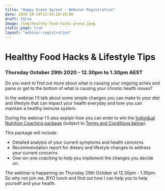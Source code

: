 ```yaml
---
title: "Happy Green Sprout - Webinar Registration"
date: 2020-10-19T12:34:20+10:00
draft: false
Image: /img/healthy-food-hacks-preso.jpeg
static_page: true
layout: "webinar-registration"
---
```


# Healthy Food Hacks & Lifestyle Tips

### Thursday October 29th 2020 - 12.30pm to 1.30pm AEST


Do you want to find out more about what is causing your ongoing aches and pains or get to the bottom of what is causing your chronic health issues?

In the webinar I’ll talk about some simple changes you can make to your diet 
and lifestyle that can impact your health everyday and how you can maintain a
 healthy immune system. 
 
During the webinar I’ll also explain how you can 
 enter to win the [Individual Nutrition Coaching package](/services#indiv-packages)
 (subject to [Terms and Conditions below](#termsandconditions)).
 
This package will include:

* Detailed analysis of your current symptoms and health concerns
* Recommendation report for dietary and lifestyle changes to address your 
current concerns
* One-on-one coaching to help you implement the changes you decide on. 

The webinar is happening on Thursday 29th October at 12.30pm - 1.30pm. So why not join me, BYO lunch and find out how I can help you to help yourself and your health.




